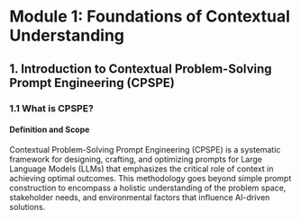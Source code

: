 # Module 1: Foundations of Contextual Understanding

## 1. Introduction to Contextual Problem-Solving Prompt Engineering (CPSPE)

### 1.1 What is CPSPE?

#### Definition and Scope
Contextual Problem-Solving Prompt Engineering (CPSPE) is a systematic framework for designing, crafting, and optimizing prompts for Large Language Models (LLMs) that emphasizes the critical role of context in achieving optimal outcomes. This methodology goes beyond simple prompt construction to encompass a holistic understanding of the problem space, stakeholder needs, and environmental factors that influence AI-driven solutions. 